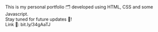 This is my personal portfolio 🗂 developed using HTML, CSS and some Javascript.  
Stay tuned for future updates 📩!  
Link 🔗: bit.ly/34gAaTJ
